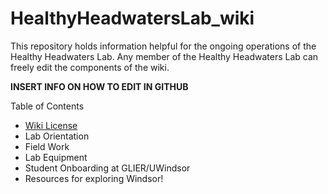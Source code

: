# HealthyHeadwatersLab_wiki

This repository holds information helpful for the ongoing operations of the Healthy Headwaters Lab. 
Any member of the Healthy Headwaters Lab can freely edit the components of the wiki.

<b>INSERT INFO ON HOW TO EDIT IN GITHUB</b>

Table of Contents
* [Wiki License](/LICENSE)
* Lab Orientation
* Field Work
* Lab Equipment
* Student Onboarding at GLIER/UWindsor
* Resources for exploring Windsor!


